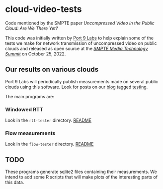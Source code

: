 # cloud-video-tests

Code mentioned by the SMPTE paper *Uncompressed Video in the Public Cloud: Are We There Yet?*

This code was initially written by [Port 9 Labs](https://port9labs.com) to help explain some of the tests we make for network transmission of uncompressed video on public clouds and released as open source at the [*SMPTE Media Technology Summit*](https://summit.smpte.org) on October 25, 2022.

## Our results on various clouds

Port 9 Labs will periodically publish measurements made on several public clouds using this software. Look for posts on our [blog](http://blog.port9labs.com) tagged [testing](http://blog.port9labs.com/category/testing).

The main programs are:

### Windowed RTT

Look in the `rtt-tester` directory. [README](./rtt-tester/README.md)

### Flow measurements

Look in the `flow-tester` directory. [README](./flow-tester/README.md)

## TODO

These programs generate sqlite2 files containing their measurements. We intend to add some R scripts that will make plots of the interesting parts of this data.
